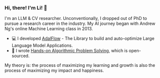 ### Hi, there! I'm Li! :wave:
I'm an LLM & CV researcher. Unconventionally, I dropped out of PhD to pursue a research career in the industry. My AI journey began with Andrew Ng's online Machine Learning class in 2013.
<!---* :computer: I developed a [continual learning framework for few-shot object detection](https://github.com/facebookresearch/sylph-few-shot-detection).--->
* :computer: I developed [AdalFlow](https://github.com/SylphAI-Inc/AdalFlow) - The Library to build and auto-optimize Large Language Model Applications.
* :memo: I wrote [Hands-on Algorithmic Problem Solving](https://github.com/liyin2015/Hands-on-Algorithmic-Problem-Solving), which is open-sourced.

My theory is: the process of maximizing my learning and growth is also the process of maximizing my impact and happiness. 
<!---https://www.webfx.com/tools/emoji-cheat-sheet/*/--->


